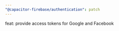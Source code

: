 ```yaml
---
"@capacitor-firebase/authentication": patch
---
```


feat: provide access tokens for Google and Facebook
